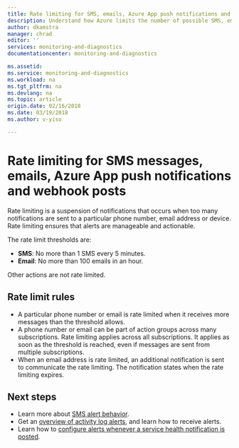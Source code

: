 ```yaml
---
title: Rate limiting for SMS, emails, Azure App push notifications and webhooks
description: Understand how Azure limits the number of possible SMS, email, Azure App push or webhook notifications from an action group.
author: dkamstra
manager: chrad
editor: ''
services: monitoring-and-diagnostics
documentationcenter: monitoring-and-diagnostics

ms.assetid:
ms.service: monitoring-and-diagnostics
ms.workload: na
ms.tgt_pltfrm: na
ms.devlang: na
ms.topic: article
origin.date: 02/16/2018
ms.date: 03/19/2018
ms.author: v-yiso

---
```


# Rate limiting for SMS messages, emails, Azure App push notifications and webhook posts
Rate limiting is a suspension of notifications that occurs when too many notifications are sent to a particular phone number, email address or device. Rate limiting ensures that alerts are manageable and actionable.

The rate limit thresholds are:

 - **SMS**: No more than 1 SMS every 5 minutes.
 - **Email**: No more than 100 emails in an hour.
 
 Other actions are not rate limited.

## Rate limit rules
- A particular phone number or email is rate limited when it receives more messages than the threshold allows.
- A phone number or email can be part of action groups across many subscriptions. Rate limiting applies across all subscriptions. It applies as soon as the threshold is reached, even if messages are sent from multiple subscriptions.  
- When an email address is rate limited, an additional notification is sent to communicate the rate limiting. The notification states when the rate limiting expires.

## Next steps ##
* Learn more about [SMS alert behavior](monitoring-sms-alert-behavior.md).
* Get an [overview of activity log alerts](monitoring-overview-alerts.md), and learn how to receive alerts.  
* Learn how to [configure alerts whenever a service health notification is posted](monitoring-activity-log-alerts-on-service-notifications.md).
